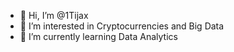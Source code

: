 - 👋 Hi, I’m @1Tijax
- 👀 I’m interested in Cryptocurrencies and Big Data
- 🌱 I’m currently learning Data Analytics


<!---
1Tijax/1Tijax is a ✨ special ✨ repository because its `README.md` (this file) appears on your GitHub profile.
You can click the Preview link to take a look at your changes.
--->
